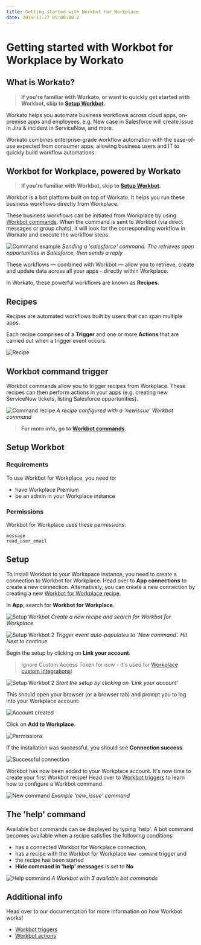 ```yaml
---
title: Getting started with Workbot for Workplace
date: 2019-11-27 05:00:00 Z
---
```


# Getting started with Workbot for Workplace by Workato
## What is Workato?
> **If you're familiar with Workato, or want to quickly get started with Workbot, skip to [Setup Workbot](#setup-workbot).**

Workato helps you automate business workflows across cloud apps, on-premise apps and employees, e.g. New case in Salesforce will create issue in Jira & incident in ServiceNow, and more.

Workato combines enterprise-grade workflow automation with the ease-of-use expected from consumer apps, allowing business users and IT to quickly build workflow automations.

## Workbot for Workplace, powered by Workato
> **If you're familiar with Workbot, skip to [Setup Workbot](#setup-workbot).**

Workbot is a bot platform built on top of Workato. It helps you run these business workflows directly from Workplace.

These business workflows can be initiated from Workplace by using [Workbot commands](/workbot-for-workplace/workbot-triggers.md). When the command is sent to Workbot (via direct messages or group chats), it will look for the corresponding workflow in Workato and execute the workflow steps.

![Command example](/assets/images/workbot-for-workplace/workbot-command-example-1.png)
*Sending a 'salesforce' command. The retrieves open opportunities in Salesforce, then sends a reply*

These workflows — combined with Workbot — allow you to retrieve, create and update data across all your apps - directly within Workplace.

In Workato, these powerful workflows are known as **Recipes**.

## Recipes
Recipes are automated workflows built by users that can span multiple apps.

Each recipe comprises of a **Trigger** and one or more **Actions** that are carried out when a trigger event occurs.

![Recipe](/assets/images/workbot-for-workplace/post-reply-recipe.png)

## Workbot command trigger
Workbot commands allow you to trigger recipes from Workplace. These recipes can then perform actions in your apps (e.g. creating new ServiceNow tickets, listing Salesforce opportunities).

![Command recipe](/assets/images/workbot-for-workplace/command-recipes.png)
*A recipe configured with a 'newissue' Workbot command*

>**For more info, go to [Workbot commands](/workbot-for-workplace/workbot-triggers.md)**.

## Setup Workbot
### Requirements
To use Workbot for Workplace, you need to:
- have Workplace Premium
- be an admin in your Workplace instance

### Permissions
Workbot for Workplace uses these permissions:
```
message
read_user_email
```

## Setup
To install Workbot to your Workspace instance, you need to create a connection to Workbot for Workplace. Head over to **App connections** to create a new connection. Alternatively, you can create a new connection by creating a new [Workbot for Workplace recipe](https://www.workato.com/recipes/new).

In **App**, search for **Workbot for Workplace**.

![Setup Workbot](/assets/images/workbot-for-workplace/setup-workbot-1.png)
*Create a new recipe and search for Workbot for Workplace*

![Setup Workbot 2](/assets/images/workbot-for-workplace/setup-workbot-2.png)
*Trigger event auto-populates to 'New command'. Hit Next to continue*

Begin the setup by clicking on **Link your account**.
> Ignore Custom Access Token for now - it's used for [Workplace custom integrations](https://developers.facebook.com/docs/workplace/custom-integrations-new/))

![Setup Workbot 2](/assets/images/workbot-for-workplace/setup-workbot-3.png)
*Start the setup by clicking on 'Link your account'*

This should open your browser (or a browser tab) and prompt you to log into your Workplace account:

![Account created](/assets/images/workbot-for-workplace/workplace-login.png)

Click on **Add to Workplace**.

![Permissions](/assets/images/workbot-for-workplace/permissions.png)

If the installation was successful, you should see **Connection success**.

![Successful connection](/assets/images/workbot-for-workplace/successful-connection.png)

Workbot has now been added to your Workplace account. It's now time to create your first Workbot recipe! Head over to [Workbot triggers](/workbot-for-workplace/workbot-triggers.md) to learn how to configure a Workbot command.

![New command](/assets/images/workbot-for-workplace/new-command.png)
*Example 'new_issue' command*

## The 'help' command
Available bot commands can be displayed by typing 'help'. A bot command becomes available when a recipe satisfies the following conditions:
- has a connected Workbot for Workplace connection,
- has a recipe with the Workbot for Workplace `New command` trigger and
- the recipe has been started
- **Hide command in 'help' messages** is set to **No**

![Help command](/assets/images/workbot-for-workplace/workplace-help.png)
*A Workbot with 3 available bot commands*

## Additional info
Head over to our documentation for more information on how Workbot works!

- [Workbot triggers](/workbot-for-workplace/workbot-triggers.md)
- [Workbot actions](/workbot-for-workplace/workbot-actions.md)
